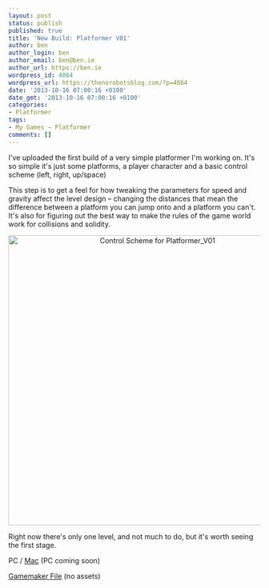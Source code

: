```yaml
---
layout: post
status: publish
published: true
title: 'New Build: Platformer V01'
author: ben
author_login: ben
author_email: ben@ben.ie
author_url: https://ben.ie
wordpress_id: 4864
wordpress_url: https://thenorobotsblog.com/?p=4864
date: '2013-10-16 07:00:16 +0100'
date_gmt: '2013-10-16 07:00:16 +0100'
categories:
- Platformer
tags:
- My Games – Platformer
comments: []
---
```

<p>I've uploaded the first build of a very simple platformer I'm working on. It's so simple it's just some platforms, a player character and a basic control scheme (left, right, up/space)</p>
<p>This step is to get a feel for how tweaking the parameters for speed and gravity affect the level design – changing the distances that mean the difference between a platform you can jump onto and a platform you can't. It's also for figuring out the best way to make the rules of the game world work for collisions and solidity.</p>
<p style="text-align: center;"><img class="aligncenter  wp-image-4866" alt="Control Scheme for Platformer_V01" src="assets/uploads/norobots/uploads/2013/10/Control-Scheme-for-Platformer_V01.png" width="580" /></p>
<p style="text-align: left;">Right now there's only one level, and not much to do, but it's worth seeing the first stage.</p>
<p>PC / <a href="https://games.ben.ie/platformer/platformer_v01.zip" target="_blank">Mac</a> (PC coming soon)</p>
<p><a href="https://games.ben.ie/platformer/platformer_v01.gmk" target="_blank">Gamemaker File</a> (no assets)</p>

